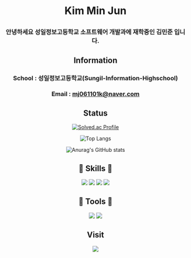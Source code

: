 
 <h1 align="center">

  Kim Min Jun

</h1>

<div align="center">

 ### 안녕하세요 성일정보고등학교 소프트웨어 개발과에 재학중인 김민준 입니다.

</div>

<div align="center">
 
 ## Information
 ### School : 성일정보고등학교(Sungil-Information-Highschool)
 ### Email : mj061101k@naver.com
 
</div>

<div align="center">
 
## Status
 
</div>


<div align="center">
  
  [![Solved.ac Profile](http://mazassumnida.wtf/api/v2/generate_badge?boj=mj061101k)](https://solved.ac/mj061101k/)
  
  </div>
  
<div align="center">
  
   ![Top Langs](https://github-readme-stats.vercel.app/api/top-langs/?username=Qnd1101&layout=compact&theme=tokyonight)
  
  </div>
 
 
<div align="center">
  
   ![Anurag's GitHub stats](https://github-readme-stats.vercel.app/api?username=Qnd1101&show_icons=true&theme=tokyonight)
  
  </div>  
 
 <h2 align="center">
  🤤 Skills 🤤
</h2>

<div align="center">
    <img src="https://img.shields.io/badge/Java-007396?style=for-the-badge&logo=Java&logoColor=red"/>
    <img src="https://img.shields.io/badge/python-3776AB?style=for-the-badge&logo=python&logoColor=white"/>
    <img src="https://img.shields.io/badge/oracle-F80000?style=for-the-badge&logo=oracle&logoColor=white"/>
   <img src="https://img.shields.io/badge/flutter-02569B?style=for-the-badge&logo=flutter&logoColor=white"/>
    <br>
 
</div>

<h2 align="center">
  🤤 Tools 🤤
</h2>

<div align="center">
    <img src="https://img.shields.io/badge/Eclipse%20IDE-2C2255.svg?&style=for-the-badge&logo=Eclipse%20IDE&logoColor=white"/>
    <img src="https://img.shields.io/badge/Visual%20Studio%20Code-007ACC.svg?&style=for-the-badge&logo=Visual%20Studio%20Code&logoColor=white"/>
</div>
  
<div align="center">

  ## Visit
 
</div>  
  
<div align="center">
<a href="https://hits.seeyoufarm.com"><img src="https://hits.seeyoufarm.com/api/count/incr/badge.svg?url=https%3A%2F%2Fgithub.com%2FQnd1101%2Fhit-counter&count_bg=%2379C83D&title_bg=%23555555&icon=chupachups.svg&icon_color=%23E7E7E7&title=방문자&edge_flat=false"/></a>
</div>  

<!--
**Qnd1101/Qnd1101** is a ✨ _special_ ✨ repository because its `README.md` (this file) appears on your GitHub profile.

Here are some ideas to get you started:

- 🔭 I’m currently working on ...
- 🌱 I’m currently learning ...
- 👯 I’m looking to collaborate on ...
- 🤔 I’m looking for help with ...
- 💬 Ask me about ...
- 📫 How to reach me: ...
- 😄 Pronouns: ...
- ⚡ Fun fact: ...
-->
